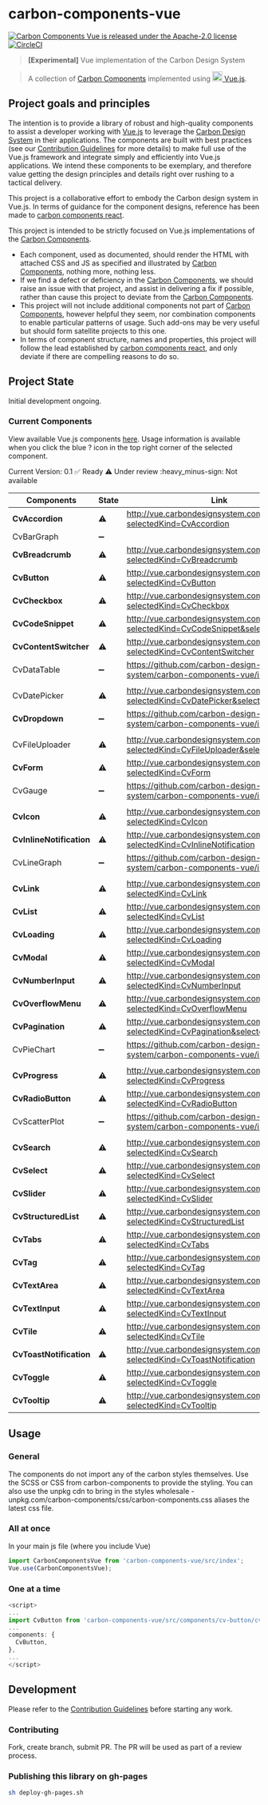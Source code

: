 # carbon-components-vue

[![Carbon Components Vue is released under the Apache-2.0 license](https://img.shields.io/badge/license-Apache--2.0-blue.svg)](./LICENSE)
[![CircleCI](https://circleci.com/gh/carbon-design-system/carbon-components-vue.svg?style=shield)](https://circleci.com/gh/carbon-design-system/carbon-components-vue)

> **[Experimental]** Vue implementation of the Carbon Design System

> A collection of [Carbon Components](https://github.com/carbon-design-system/carbon-components) implemented using [<img src="https://vuejs.org/images/logo.png" width="20" alt="Vue logo"> Vue.js](https://vuejs.org/).

## Project goals and principles

The intention is to provide a library of robust and high-quality components to assist
a developer working with [Vue.js](https://vuejs.org) to leverage the [Carbon Design System](https://github.com/carbon-design-system) in their applications. The components are built with best practices (see our [Contribution Guidelines](./.github/CONTRIBUTING.md) for more details) to make full use of the Vue.js framework and integrate simply and efficiently into Vue.js applications. We intend these components to be exemplary, and therefore value getting the design principles and details right over rushing to a tactical delivery.

This project is a collaborative effort to embody the Carbon design system in Vue.js. In terms of guidance for the component designs, reference has been made to [carbon components react](https://github.com/carbon-design-system/carbon-components-react).

This project is intended to be strictly focused on Vue.js implementations of the [Carbon Components](https://github.com/carbon-design-system/carbon-components).

- Each component, used as documented, should render the HTML with attached CSS and JS as specified and illustrated by [Carbon Components](https://github.com/carbon-design-system/carbon-components), nothing more, nothing less.
- If we find a defect or deficiency in the [Carbon Components](https://github.com/carbon-design-system/carbon-components), we should raise an issue with that project, and assist in delivering a fix if possible, rather than cause this project to deviate from the [Carbon Components](https://github.com/carbon-design-system/carbon-components).
- This project will not include additional components not part of [Carbon Components](https://github.com/carbon-design-system/carbon-components), however helpful they seem, nor combination components to enable particular patterns of usage. Such add-ons may be very useful but should form satellite projects to this one.
- In terms of component structure, names and properties, this project will follow the lead established by [carbon components react](https://github.com/carbon-design-system/carbon-components-react), and only deviate if there are compelling reasons to do so.

## Project State

Initial development ongoing.

### Current Components

View available Vue.js components [here](http://vue.carbondesignsystem.com). Usage information is available when you click the blue ? icon in the top right corner of the selected component.

Current Version: 0.1
:white_check_mark: Ready
:warning: Under review
:heavy_minus-sign: Not available

| **Components**           | **State**          | **Link**                                                                          |
| ------------------------ | ------------------ | --------------------------------------------------------------------------------- |
| **CvAccordion**          | :warning:          | http://vue.carbondesignsystem.com//?selectedKind=CvAccordion                      |
| CvBarGraph               | :heavy_minus_sign: |                                                                                   |
| **CvBreadcrumb**         | :warning:          | http://vue.carbondesignsystem.com//?selectedKind=CvBreadcrumb                     |
| **CvButton**             | :warning:          | http://vue.carbondesignsystem.com//?selectedKind=CvButton                         |
| **CvCheckbox**           | :warning:          | http://vue.carbondesignsystem.com//?selectedKind=CvCheckbox                       |
| **CvCodeSnippet**        | :warning:          | http://vue.carbondesignsystem.com//?selectedKind=CvCodeSnippet&selectedStory=All  |
| **CvContentSwitcher**    | :warning:          | http://vue.carbondesignsystem.com//?selectedKind=CvContentSwitcher                |
| CvDataTable              | :heavy_minus_sign: | https://github.com/carbon-design-system/carbon-components-vue/issues/51           |
|                          |
| CvDatePicker             | :warning:          | http://vue.carbondesignsystem.com/?selectedKind=CvDatePicker&selectedStory=All    |
| **CvDropdown**           | :heavy_minus_sign: | https://github.com/carbon-design-system/carbon-components-vue/issues/47           |
|                          |
| CvFileUploader           | :warning:          | http://vue.carbondesignsystem.com//?selectedKind=CvFileUploader&selectedStory=All |
| **CvForm**               | :warning:          | http://vue.carbondesignsystem.com//?selectedKind=CvForm                           |
| CvGauge                  | :heavy_minus_sign: | https://github.com/carbon-design-system/carbon-components-vue/issues/49           |
|                          |
| **CvIcon**               | :warning:          | http://vue.carbondesignsystem.com//?selectedKind=CvIcon                           |
| **CvInlineNotification** | :warning:          | http://vue.carbondesignsystem.com//?selectedKind=CvInlineNotification             |
| CvLineGraph              | :heavy_minus_sign: | https://github.com/carbon-design-system/carbon-components-vue/issues/53           |
|                          |
| **CvLink**               | :warning:          | http://vue.carbondesignsystem.com//?selectedKind=CvLink                           |
| **CvList**               | :warning:          | http://vue.carbondesignsystem.com//?selectedKind=CvList                           |
| **CvLoading**            | :warning:          | http://vue.carbondesignsystem.com//?selectedKind=CvLoading                        |
| **CvModal**              | :warning:          | http://vue.carbondesignsystem.com//?selectedKind=CvModal                          |
| **CvNumberInput**        | :warning:          | http://vue.carbondesignsystem.com//?selectedKind=CvNumberInput                    |
| **CvOverflowMenu**       | :warning:          | http://vue.carbondesignsystem.com//?selectedKind=CvOverflowMenu                   |
| **CvPagination**         | :warning:          | http://vue.carbondesignsystem.com//?selectedKind=CvPagination&selectedStory=All   |
| CvPieChart               | :heavy_minus_sign: | https://github.com/carbon-design-system/carbon-components-vue/issues/52           |
|                          |
| **CvProgress**           | :warning:          | http://vue.carbondesignsystem.com//?selectedKind=CvProgress                       |
| **CvRadioButton**        | :warning:          | http://vue.carbondesignsystem.com//?selectedKind=CvRadioButton                    |
| CvScatterPlot            | :heavy_minus_sign: | https://github.com/carbon-design-system/carbon-components-vue/issues/50           |
|                          |
| **CvSearch**             | :warning:          | http://vue.carbondesignsystem.com//?selectedKind=CvSearch                         |
| **CvSelect**             | :warning:          | http://vue.carbondesignsystem.com//?selectedKind=CvSelect                         |
| **CvSlider**             | :warning:          | http://vue.carbondesignsystem.com//?selectedKind=CvSlider                         |
| **CvStructuredList**     | :warning:          | http://vue.carbondesignsystem.com//?selectedKind=CvStructuredList                 |
| **CvTabs**               | :warning:          | http://vue.carbondesignsystem.com//?selectedKind=CvTabs                           |
| **CvTag**                | :warning:          | http://vue.carbondesignsystem.com//?selectedKind=CvTag                            |
| **CvTextArea**           | :warning:          | http://vue.carbondesignsystem.com//?selectedKind=CvTextArea                       |
| **CvTextInput**          | :warning:          | http://vue.carbondesignsystem.com//?selectedKind=CvTextInput                      |
| **CvTile**               | :warning:          | http://vue.carbondesignsystem.com//?selectedKind=CvTile                           |
| **CvToastNotification**  | :warning:          | http://vue.carbondesignsystem.com//?selectedKind=CvToastNotification              |
| **CvToggle**             | :warning:          | http://vue.carbondesignsystem.com//?selectedKind=CvToggle                         |
| **CvTooltip**            | :warning:          | http://vue.carbondesignsystem.com//?selectedKind=CvTooltip                        |

## Usage

### General

The components do not import any of the carbon styles themselves. Use the SCSS or CSS from carbon-components to provide the styling.
You can also use the unpkg cdn to bring in the styles wholesale - unpkg.com/carbon-components/css/carbon-components.css aliases the latest css file.

### All at once

In your main js file (where you include Vue)

```javascript
import CarbonComponentsVue from 'carbon-components-vue/src/index';
Vue.use(CarbonComponentsVue);
```

### One at a time

```javascript
<script>
...
import CvButton from 'carbon-components-vue/src/components/cv-button/cv-button';
...
components: {
  CvButton,
},
...
</script>
```

## Development

Please refer to the [Contribution Guidelines](./.github/CONTRIBUTING.md) before starting any work.

### Contributing

Fork, create branch, submit PR. The PR will be used as part of a review process.

### Publishing this library on gh-pages

```bash
sh deploy-gh-pages.sh
```
